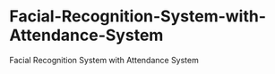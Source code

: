# Facial-Recognition-System-with-Attendance-System
Facial Recognition System with Attendance System
